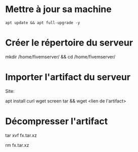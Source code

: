 # Mettre à jour sa machine

`apt update && apt full-upgrade -y`

# Créer le répertoire du serveur

mkdir /home/fivemserver/ && cd /home/fivemserver/

# Importer l'artifact du serveur

Site: 

apt install curl wget screen tar && wget <lien de l'artifact>

# Décompresser l'artifact

tar xvf fx.tar.xz

rm fx.tar.xz


